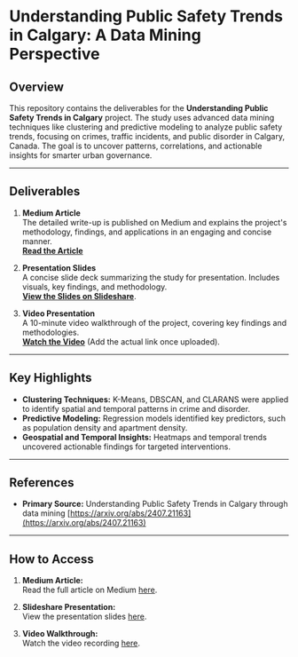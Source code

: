 # Understanding Public Safety Trends in Calgary: A Data Mining Perspective

## Overview
This repository contains the deliverables for the **Understanding Public Safety Trends in Calgary** project. The study uses advanced data mining techniques like clustering and predictive modeling to analyze public safety trends, focusing on crimes, traffic incidents, and public disorder in Calgary, Canada. The goal is to uncover patterns, correlations, and actionable insights for smarter urban governance.

---

## Deliverables
1. **Medium Article**  
   The detailed write-up is published on Medium and explains the project's methodology, findings, and applications in an engaging and concise manner.  
   **[Read the Article](https://medium.com/@manjunatha.inti/understanding-public-safety-trends-in-calgary-a-data-mining-perspective-6614aa470d17)**

2. **Presentation Slides**  
   A concise slide deck summarizing the study for presentation. Includes visuals, key findings, and methodology.  
   **[View the Slides on Slideshare](https://www.slideshare.net/slideshow/understanding-public-safety-trends-in-calgary-a-data-mining-perspective/273824782)**.

3. **Video Presentation**  
   A 10-minute video walkthrough of the project, covering key findings and methodologies.  
   **[Watch the Video](https://www.youtube.com/watch?v=CHOY3MBlejA)** (Add the actual link once uploaded).


---

## Key Highlights
- **Clustering Techniques:** K-Means, DBSCAN, and CLARANS were applied to identify spatial and temporal patterns in crime and disorder.
- **Predictive Modeling:** Regression models identified key predictors, such as population density and apartment density.
- **Geospatial and Temporal Insights:** Heatmaps and temporal trends uncovered actionable findings for targeted interventions.

---

## References
- **Primary Source:**  Understanding Public Safety Trends in Calgary through data mining 
  [https://arxiv.org/abs/2407.21163](https://arxiv.org/abs/2407.21163)

---

## How to Access
1. **Medium Article:**  
   Read the full article on Medium [here](https://medium.com/@manjunatha.inti/understanding-public-safety-trends-in-calgary-a-data-mining-perspective-6614aa470d17).

2. **Slideshare Presentation:**  
   View the presentation slides [here](https://www.slideshare.net/slideshow/understanding-public-safety-trends-in-calgary-a-data-mining-perspective/273824782).

3. **Video Walkthrough:**  
   Watch the video recording [here](https://www.youtube.com/watch?v=CHOY3MBlejA).



